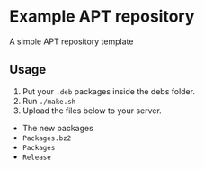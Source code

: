 # Example APT repository

A simple APT repository template

## Usage

1. Put your `.deb` packages inside the debs folder.
2. Run `./make.sh`
3. Upload the files below to your server.

- The new packages
- `Packages.bz2`
- `Packages`
- `Release`
